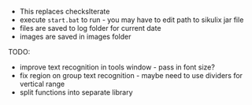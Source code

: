 - This replaces checksIterate
- execute `start.bat` to run - you may have to edit path to sikulix jar file
- files are saved to log folder for current date
- images are saved in images folder

TODO:
- improve text recognition in tools window - pass in font size?
- fix region on group text recognition - maybe need to use dividers for vertical range
- split functions into separate library